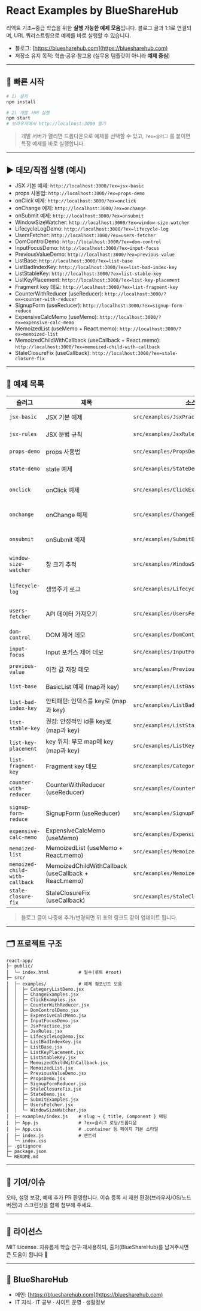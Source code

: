 # React Examples by BlueShareHub

리액트 기초\~중급 학습을 위한 **실행 가능한 예제 모음**입니다. 블로그 글과 1:1로 연결되며, URL 쿼리스트링으로 예제를 바로 실행할 수 있습니다.

* 블로그: [https://bluesharehub.com](https://bluesharehub.com)
* 저장소 유지 목적: 학습·공유·참고용 (실무용 템플릿이 아니라 **예제 중심**)

---

## 🚀 빠른 시작

```bash
# 1) 설치
npm install

# 2) 개발 서버 실행
npm start
# 브라우저에서 http://localhost:3000 열기
```

> 개발 서버가 열리면 드롭다운으로 예제를 선택할 수 있고,
> `?ex=슬러그` 를 붙이면 특정 예제를 바로 실행합니다.

---

## ▶️ 데모/직접 실행 (예시)

* JSX 기본 예제: `http://localhost:3000/?ex=jsx-basic`
* props 사용법: `http://localhost:3000/?ex=props-demo`
* onClick 예제: `http://localhost:3000/?ex=onclick`
* onChange 예제: `http://localhost:3000/?ex=onchange`
* onSubmit 예제: `http://localhost:3000/?ex=onsubmit`
* WindowSizeWatcher: `http://localhost:3000/?ex=window-size-watcher`
* LifecycleLogDemo: `http://localhost:3000/?ex=lifecycle-log`
* UsersFetcher: `http://localhost:3000/?ex=users-fetcher`
* DomControlDemo: `http://localhost:3000/?ex=dom-control`
* InputFocusDemo: `http://localhost:3000/?ex=input-focus`
* PreviousValueDemo: `http://localhost:3000/?ex=previous-value`
* ListBase: `http://localhost:3000/?ex=list-base`
* ListBadIndexKey: `http://localhost:3000/?ex=list-bad-index-key`
* ListStableKey: `http://localhost:3000/?ex=list-stable-key`
* ListKeyPlacement: `http://localhost:3000/?ex=list-key-placement`
* Fragment key 데모: `http://localhost:3000/?ex=list-fragment-key`
* CounterWithReducer (useReducer): `http://localhost:3000/?ex=counter-with-reducer`
* SignupForm (useReducer): `http://localhost:3000/?ex=signup-form-reduce`
* ExpensiveCalcMemo (useMemo): `http://localhost:3000/?ex=expensive-calc-memo`
* MemoizedList (useMemo + React.memo): `http://localhost:3000/?ex=memoized-list`
* MemoizedChildWithCallback (useCallback + React.memo): `http://localhost:3000/?ex=memoized-child-with-callback`
* StaleClosureFix (useCallback): `http://localhost:3000/?ex=stale-closure-fix`

---

## 🧭 예제 목록

| 슬러그                   | 제목                  | 소스 코드                                 | 관련 글                                                                                                                                                |
| ----------------------- | --------------------- | ----------------------------------------- | ------------------------------------------------------------------------------------------------------------------------------------------------------ |
| `jsx-basic`             | JSX 기본 예제 | `src/examples/JsxPractice.jsx` | https://bluesharehub.com/react-jsx-basics/ |
| `jsx-rules`             | JSX 문법 규칙 | `src/examples/JsxRules.jsx` | https://bluesharehub.com/react-jsx-rules/ |
| `props-demo`            | props 사용법 | `src/examples/PropsDemo.jsx` | https://bluesharehub.com/react-props-usage/ |
| `state-demo`            | state 예제 | `src/examples/StateDemo.jsx` | https://bluesharehub.com/react-state-usestate/ |
| `onclick`               | onClick 예제 | `src/examples/ClickExamples.jsx` | https://bluesharehub.com/react-event-handling-onclick-onchange-onsubmit/ |
| `onchange`              | onChange 예제 | `src/examples/ChangeExamples.jsx` | https://bluesharehub.com/react-event-handling-onclick-onchange-onsubmit/ |
| `onsubmit`              | onSubmit 예제 | `src/examples/SubmitExamples.jsx` | https://bluesharehub.com/react-event-handling-onclick-onchange-onsubmit/ |
| `window-size-watcher`   | 창 크기 추적 | `src/examples/WindowSizeWatcher.jsx` | https://bluesharehub.com/react-useeffect-dependency-lifecycle/ |
| `lifecycle-log`         | 생명주기 로그 | `src/examples/LifecycleLogDemo.jsx` | https://bluesharehub.com/react-useeffect-dependency-lifecycle/ |
| `users-fetcher`         | API 데이터 가져오기 | `src/examples/UsersFetcher.jsx` | https://bluesharehub.com/react-useeffect-dependency-lifecycle/ |
| `dom-control`           | DOM 제어 데모 | `src/examples/DomControlDemo.jsx` | https://bluesharehub.com/react-useref-usage/ |
| `input-focus`           | Input 포커스 제어 데모 | `src/examples/InputFocusDemo.jsx` | https://bluesharehub.com/react-useref-usage/ |
| `previous-value`        | 이전 값 저장 데모 | `src/examples/PreviousValueDemo.jsx` | https://bluesharehub.com/react-useref-usage/ |
| `list-base`             | BasicList 예제 (map과 key) | `src/examples/ListBase.jsx` | https://bluesharehub.com/react-list-rendering-map-key/ |
| `list-bad-index-key`    | 안티패턴: 인덱스를 key로 (map과 key) | `src/examples/ListBadIndexKey.jsx` | https://bluesharehub.com/react-list-rendering-map-key/ |
| `list-stable-key`       | 권장: 안정적인 id를 key로 (map과 key) | `src/examples/ListStableKey.jsx` | https://bluesharehub.com/react-list-rendering-map-key/ |
| `list-key-placement`    | key 위치: 부모 map에 key (map과 key) | `src/examples/ListKeyPlacement.jsx` | https://bluesharehub.com/react-list-rendering-map-key/ |
| `list-fragment-key`     | Fragment key 데모 | `src/examples/CategoryListDemo.jsx` | https://bluesharehub.com/react-list-rendering-map-key/ |
| `counter-with-reducer`  | CounterWithReducer (useReducer) | `src/examples/CounterWithReducer.jsx` | https://bluesharehub.com/react-usereducer-vs-usestate-migration/ |
| `signup-form-reduce`    | SignupForm (useReducer) | `src/examples/SignupFormReducer.jsx` | https://bluesharehub.com/react-usereducer-vs-usestate-migration/ |
| `expensive-calc-memo`   | ExpensiveCalcMemo (useMemo) | `src/examples/ExpensiveCalcMemo.jsx` | https://bluesharehub.com/react-usememo-performance/ |
| `memoized-list`         | MemoizedList (useMemo + React.memo) | `src/examples/MemoizedList.jsx` | https://bluesharehub.com/react-usememo-performance/ |
| `memoized-child-with-callback` | MemoizedChildWithCallback (useCallback + React.memo) | `src/examples/MemoizedChildWithCallback.jsx` | https://bluesharehub.com/react-usecallback-optimization/ |
| `stale-closure-fix`     | StaleClosureFix (useCallback) | `src/examples/StaleClosureFix.jsx` | https://bluesharehub.com/react-usecallback-optimization/ |

> 블로그 글이 나중에 추가/변경되면 위 표의 링크도 같이 업데이트 됩니다.

---

## 🗂 프로젝트 구조

```
react-app/
├─ public/
│  └─ index.html           # 필수(루트 #root)
├─ src/
│  ├─ examples/            # 예제 컴포넌트 모음
│  │  ├─ CategoryListDemo.jsx
│  │  ├─ ChangeExamples.jsx
│  │  ├─ ClickExamples.jsx
│  │  ├─ CounterWithReducer.jsx
│  │  ├─ DomControlDemo.jsx
│  │  ├─ ExpensiveCalcMemo.jsx
│  │  ├─ InputFocusDemo.jsx
│  │  ├─ JsxPractice.jsx
│  │  ├─ JsxRules.jsx
│  │  ├─ LifecycleLogDemo.jsx
│  │  ├─ ListBadIndexKey.jsx
│  │  ├─ ListBase.jsx
│  │  ├─ ListKeyPlacement.jsx
│  │  ├─ ListStableKey.jsx
│  │  ├─ MemoizedChildWithCallback.jsx
│  │  ├─ MemoizedList.jsx
│  │  ├─ PreviousValueDemo.jsx
│  │  ├─ PropsDemo.jsx
│  │  ├─ SignupFormReducer.jsx
│  │  ├─ StaleClosureFix.jsx
│  │  ├─ StateDemo.jsx
│  │  ├─ SubmitExamples.jsx
│  │  ├─ UsersFetcher.jsx
│  │  └─ WindowSizeWatcher.jsx
│  ├─ examples/index.js    # slug → { title, Component } 매핑
│  ├─ App.js               # ?ex=슬러그 로딩/드롭다운
│  ├─ App.css              # .container 등 페이지 기본 스타일
│  ├─ index.js             # 엔트리
│  └─ index.css
├─ .gitignore
├─ package.json
└─ README.md
```

---

## 🤝 기여/이슈

오타, 설명 보강, 예제 추가 PR 환영합니다. 이슈 등록 시 재현 환경(브라우저/OS/노드 버전)과 스크린샷을 함께 첨부해 주세요.

---

## 📄 라이선스

MIT License. 자유롭게 학습·연구·재사용하되, 출처(BlueShareHub)를 남겨주시면 큰 도움이 됩니다 🙏

---

## 🔵 BlueShareHub

* 메인: [https://bluesharehub.com](https://bluesharehub.com)
* IT 지식 · IT 공부 · 사이트 운영 · 생활정보
